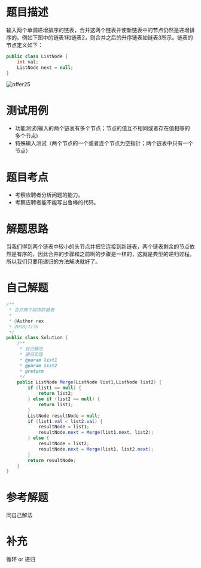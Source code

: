 # 题目描述
输入两个单调递增排序的链表，合并这两个链表并使新链表中的节点仍然是递增排序的。例如下图中的链表1和链表2，则合并之后的升序链表如链表3所示。链表的节点定义如下：
```Java
public class ListNode {
    int val;
    ListNode next = null;
}
```
![offer25](https://github.com/todorex/Coding-Interviews/raw/master/images/offer25.png)

# 测试用例
* 功能测试(输入的两个链表有多个节点；节点的值互不相同或者存在值相等的多个节点)
* 特殊输入测试（两个节点的一个或者连个节点为空指针；两个链表中只有一个节点）

# 题目考点
* 考察应聘者分析问题的能力。
* 考察应聘者能不能写出鲁棒的代码。

# 解题思路
当我们得到两个链表中较小的头节点并把它连接到新链表，两个链表剩余的节点依然是有序的，因此合并的步骤和之前啊的步骤是一样的，这就是典型的递归过程。所以我们只要用递归的方法解决就好了。

# 自己解题
```Java
/**
 * 合并两个排序的链表
 *
 * @Author rex
 * 2018/7/30
 */
public class Solution {
    /**
     * 自己解法
     * 递归实现
     * @param list1
     * @param list2
     * @return
     */
    public ListNode Merge(ListNode list1,ListNode list2) {
        if (list1 == null) {
            return list2;
        } else if (list2 == null) {
            return list1;
        }
        ListNode resultNode = null;
        if (list1.val < list2.val) {
            resultNode = list1;
            resultNode.next = Merge(list1.next, list2);
        } else {
            resultNode = list2;
            resultNode.next = Merge(list1, list2.next);
        }
        return resultNode;
    }
}
```
# 参考解题
同自己解法
# 补充
循环 or 递归
